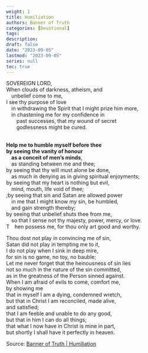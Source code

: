 ```yaml
---
weight: 1 
title: Humiliation
authors: Banner of Truth
categories: [Devotional]
tags: 
description: 
draft: false
date: "2023-09-05"
lastmod: "2023-09-05"
series: null
toc: true
---
```


<!--more-->

SOVEREIGN LORD,
<br>When clouds of darkness, atheism, and
<br>&emsp;unbelief come to me,
<br>I see thy purpose of love
<br>&emsp;in withdrawing the Spirit that I might prize him more,
<br>&emsp;in chastening me for my confidence in
<br>&emsp;&emsp;past successes, that my wound of secret
<br>&emsp;&emsp;godlessness might be cured.

<br><b>Help me to humble myself before thee
<br>by seeing the vanity of honour
<br>&emsp;as a conceit of men’s minds</b>,
<br>&emsp;as standing between me and thee;
<br>by seeing that thy will must alone be done,
<br>&emsp;as much in denying as in giving spiritual enjoyments;
<br>by seeing that my heart is nothing but evil,
<br>&emsp;mind, mouth, life void of thee;
<br>;by seeing that sin and Satan are allowed power
<br>&emsp;in me that I might know my sin, be humbled,
<br>&emsp;and gain strength thereby;
<br>by seeing that unbelief shuts thee from me,
<br>&emsp;so that I sense not thy majesty, power, mercy, or love.
<br>T&emsp;hen possess me, for thou only art good and worthy.

Thou dost not play in convincing me of sin,
<br>Satan did not play in tempting me to it,
<br>I do not play when I sink in deep mire,
<br>for sin is no game, no toy, no bauble;
<br>Let me never forget that the heinousness of sin lies
<br>not so much in the nature of the sin committed,
<br>as in the greatness of the Person sinned against.
<br>When I am afraid of evils to come, comfort me,
<br>by showing me
<br>that in myself I am a dying, condemned wretch,
<br>but that in Christ I am reconciled, made alive,
<br>and satisfied;
<br>that I am feeble and unable to do any good,
<br>but that in him I can do all things;
<br>that what I now have in Christ is mine in part,
<br>but shortly I shall have it perfectly in heaven.

Source: <a href = "https://banneroftruth.org/us/devotional/humiliation/" target="_blank" rel="noopener noreferrer">Banner of Truth | Humiliation</a>